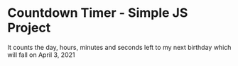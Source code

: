 # Countdown Timer - Simple JS Project
 It counts the day, hours, minutes and seconds left to my next birthday which will fall on April 3, 2021
